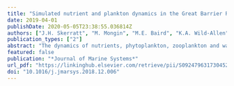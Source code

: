 ```yaml
---
title: "Simulated nutrient and plankton dynamics in the Great Barrier Reef (2011–2016)"
date: 2019-04-01
publishDate: 2020-05-05T23:38:55.036814Z
authors: ["J.H. Skerratt", "M. Mongin", "M.E. Baird", "K.A. Wild-Allen", "B.J. Robson", "B. Schaffelke", "C.H. Davies", "A.J. Richardson", "N. Margvelashvili", "M. Soja-Wozniak", "A.D.L. Steven"]
publication_types: ["2"]
abstract: "The dynamics of nutrients, phytoplankton, zooplankton and water clarity of the iconic Great Barrier Reef World Heritage Area (GBRWHA) are inﬂuenced by seasonal variation in coastal and oceanic conditions, and anthropogenic inputs. We use the 3-dimensional coupled catchment-hydrodynamic-sediment-wave-optical-biogeochemical eReefs model to hindcast nutrient and planktonic responses to changes in seasonal and annual variability over a six-year period (2011–2016). In this paper we present a comparison of the eReefs model conducted against a range of in situ observations that included 24 water quality moorings, 2 nutrient sampling programs (with a total of 18 stations) and time-series of taxon-speciﬁc plankton abundance. At 14 near-coastal stations the simulated chlorophyll a (Chl a), when compared with chlorophyll extractions from water samples, had an average root mean square (RMS) error of 0.30 mg m−3 and a Willmott index of 0.59. For the same sites, simulated turbidity, when compared with turbidity sensors, had a Willmott index of 0.58 and simulated nitrate + nitrite had a Willmott index of 0.41 when compared with tri-annual water samples. Comparison with a spatially-resolved statistical model of zooplankton based on textgreater 900 observations in the region showed similarities in the relationship and spatial distribution of simulated and observed biomass, where both show zooplankton biomass is greatest inshore, biomass is highest around shallow reef areas and in the southern and central GBRWHA, and greater in summer than winter. Additionally, we investigate planktonic and nutrient responses to climatic variation. The ﬁrst two years of the simulation coincided with La Niña events that drive greater than average winds, rainfall and river discharge. Throughout all years, simulated Chl a increases from north to south and from outer to inner coastal regions. Dissolved inorganic nitrogen, primary production and phytoplankton biomass were higher during La Niña in inshore and mid-shelf waters, while oﬀshore regions were similar in all years from 2011 to 2016. Simulated Secchi depth was deeper oﬀshore and decreased from oﬀshore to inner coastal regions and from north to south. The eReefs simulation contributes to the understanding at a high spatial and temporal resolution of where and how nutrients and plankton originate and interact within the Great Barrier Reef."
featured: false
publication: "*Journal of Marine Systems*"
url_pdf: "https://linkinghub.elsevier.com/retrieve/pii/S0924796317304529"
doi: "10.1016/j.jmarsys.2018.12.006"
---
```


